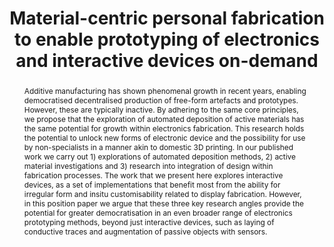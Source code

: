 ---
number: 93
title: "Material-centric personal fabrication to enable prototyping of electronics and interactive devices on-demand"

author0_name: Ollie Hanton
author0_affiliation: University of Bath


abstract: "Additive manufacturing has shown phenomenal growth in recent years, enabling democratised decentralised production of free-form artefacts and prototypes. However, these are typically inactive. By adhering to the same core principles, we propose that the exploration of automated deposition of active materials has the same potential for growth within electronics fabrication. This research holds the potential to unlock new forms of electronic device and the possibility for use by non-specialists in a manner akin to domestic 3D printing. In our published work we carry out 1) explorations of automated deposition methods, 2) active material investigations and 3) research into integration of design within fabrication processes. The work that we present here explores interactive devices, as a set of implementations that benefit most from the ability for irregular form and insitu customisability related to display fabrication. However, in this position paper we argue that these three key research angles provide the potential for greater democratisation in an even broader range of electronics prototyping methods, beyond just interactive devices, such as laying of conductive traces and augmentation of passive objects with sensors."

pdf: electrofab23-final93.pdf
---
